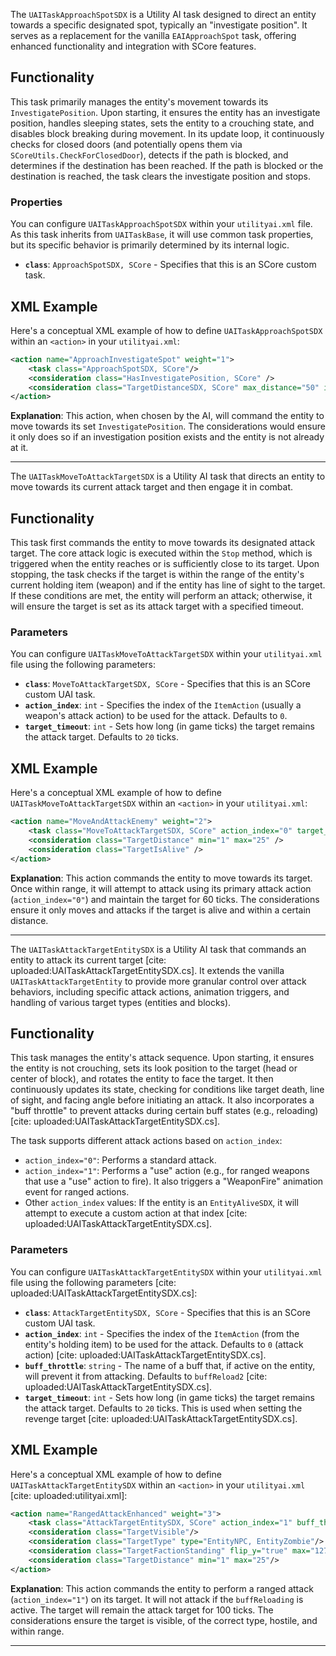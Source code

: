 The `UAITaskApproachSpotSDX` is a Utility AI task designed to direct an entity towards a specific designated spot, typically an "investigate position". It serves as a replacement for the vanilla `EAIApproachSpot` task, offering enhanced functionality and integration with SCore features.

## Functionality

This task primarily manages the entity's movement towards its `InvestigatePosition`. Upon starting, it ensures the entity has an investigate position, handles sleeping states, sets the entity to a crouching state, and disables block breaking during movement. In its update loop, it continuously checks for closed doors (and potentially opens them via `SCoreUtils.CheckForClosedDoor`), detects if the path is blocked, and determines if the destination has been reached. If the path is blocked or the destination is reached, the task clears the investigate position and stops.

### Properties

You can configure `UAITaskApproachSpotSDX` within your `utilityai.xml` file. As this task inherits from `UAITaskBase`, it will use common task properties, but its specific behavior is primarily determined by its internal logic.

* **`class`**: `ApproachSpotSDX, SCore` - Specifies that this is an SCore custom task.

## XML Example

Here's a conceptual XML example of how to define `UAITaskApproachSpotSDX` within an `<action>` in your `utilityai.xml`:

```xml
<action name="ApproachInvestigateSpot" weight="1">
    <task class="ApproachSpotSDX, SCore"/>
    <consideration class="HasInvestigatePosition, SCore" />
    <consideration class="TargetDistanceSDX, SCore" max_distance="50" invert="true" />
</action>
```

**Explanation**: This action, when chosen by the AI, will command the entity to move towards its set `InvestigatePosition`. The considerations would ensure it only does so if an investigation position exists and the entity is not already at it.

-----

The `UAITaskMoveToAttackTargetSDX` is a Utility AI task that directs an entity to move towards its current attack target and then engage it in combat.

## Functionality

This task first commands the entity to move towards its designated attack target. The core attack logic is executed within the `Stop` method, which is triggered when the entity reaches or is sufficiently close to its target. Upon stopping, the task checks if the target is within the range of the entity's current holding item (weapon) and if the entity has line of sight to the target. If these conditions are met, the entity will perform an attack; otherwise, it will ensure the target is set as its attack target with a specified timeout.

### Parameters

You can configure `UAITaskMoveToAttackTargetSDX` within your `utilityai.xml` file using the following parameters:

* **`class`**: `MoveToAttackTargetSDX, SCore` - Specifies that this is an SCore custom UAI task.
* **`action_index`**: `int` - Specifies the index of the `ItemAction` (usually a weapon's attack action) to be used for the attack. Defaults to `0`.
* **`target_timeout`**: `int` - Sets how long (in game ticks) the target remains the attack target. Defaults to `20` ticks.

## XML Example

Here's a conceptual XML example of how to define `UAITaskMoveToAttackTargetSDX` within an `<action>` in your `utilityai.xml`:

```xml
<action name="MoveAndAttackEnemy" weight="2">
    <task class="MoveToAttackTargetSDX, SCore" action_index="0" target_timeout="60"/>
    <consideration class="TargetDistance" min="1" max="25" />
    <consideration class="TargetIsAlive" />
</action>
```

**Explanation**: This action commands the entity to move towards its target. Once within range, it will attempt to attack using its primary attack action (`action_index="0"`) and maintain the target for 60 ticks. The considerations ensure it only moves and attacks if the target is alive and within a certain distance.

-----

The `UAITaskAttackTargetEntitySDX` is a Utility AI task that commands an entity to attack its current target [cite: uploaded:UAITaskAttackTargetEntitySDX.cs]. It extends the vanilla `UAITaskAttackTargetEntity` to provide more granular control over attack behaviors, including specific attack actions, animation triggers, and handling of various target types (entities and blocks).

## Functionality

This task manages the entity's attack sequence. Upon starting, it ensures the entity is not crouching, sets its look position to the target (head or center of block), and rotates the entity to face the target. It then continuously updates its state, checking for conditions like target death, line of sight, and facing angle before initiating an attack. It also incorporates a "buff throttle" to prevent attacks during certain buff states (e.g., reloading) [cite: uploaded:UAITaskAttackTargetEntitySDX.cs].

The task supports different attack actions based on `action_index`:

* `action_index="0"`: Performs a standard attack.
* `action_index="1"`: Performs a "use" action (e.g., for ranged weapons that use a "use" action to fire). It also triggers a "WeaponFire" animation event for ranged actions.
* Other `action_index` values: If the entity is an `EntityAliveSDX`, it will attempt to execute a custom action at that index [cite: uploaded:UAITaskAttackTargetEntitySDX.cs].

### Parameters

You can configure `UAITaskAttackTargetEntitySDX` within your `utilityai.xml` file using the following parameters [cite: uploaded:UAITaskAttackTargetEntitySDX.cs]:

* **`class`**: `AttackTargetEntitySDX, SCore` - Specifies that this is an SCore custom UAI task.
* **`action_index`**: `int` - Specifies the index of the `ItemAction` (from the entity's holding item) to be used for the attack. Defaults to `0` (attack action) [cite: uploaded:UAITaskAttackTargetEntitySDX.cs].
* **`buff_throttle`**: `string` - The name of a buff that, if active on the entity, will prevent it from attacking. Defaults to `buffReload2` [cite: uploaded:UAITaskAttackTargetEntitySDX.cs].
* **`target_timeout`**: `int` - Sets how long (in game ticks) the target remains the attack target. Defaults to `20` ticks. This is used when setting the revenge target [cite: uploaded:UAITaskAttackTargetEntitySDX.cs].

## XML Example

Here's a conceptual XML example of how to define `UAITaskAttackTargetEntitySDX` within an `<action>` in your `utilityai.xml` [cite: uploaded:utilityai.xml]:

```xml
<action name="RangedAttackEnhanced" weight="3">
    <task class="AttackTargetEntitySDX, SCore" action_index="1" buff_throttle="buffReloading" target_timeout="100"/>
    <consideration class="TargetVisible"/>
    <consideration class="TargetType" type="EntityNPC, EntityZombie"/>
    <consideration class="TargetFactionStanding" flip_y="true" max="127"/>
    <consideration class="TargetDistance" min="1" max="25"/>
</action>
```

**Explanation**: This action commands the entity to perform a ranged attack (`action_index="1"`) on its target. It will not attack if the `buffReloading` is active. The target will remain the attack target for 100 ticks. The considerations ensure the target is visible, of the correct type, hostile, and within range.

-----


